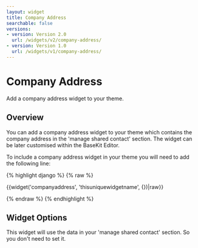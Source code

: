 ```yaml
---
layout: widget
title: Company Address
searchable: false
versions:
- version: Version 2.0
  url: /widgets/v2/company-address/
- version: Version 1.0
  url: /widgets/v1/company-address/
---
```


# Company Address

Add a company address widget to your theme.

## Overview
You can add a company address widget to your theme which contains the company address in the 'manage shared contact' section. The widget can be later customised within the BaseKit Editor.

To include a company address widget in your theme you will need to add the following line:

{% highlight django %}
{% raw %}

  {{widget('companyaddress', 'thisuniquewidgetname', {})|raw}}

{% endraw %}
{% endhighlight %}

## Widget Options

This widget will use the data in your 'manage shared contact' section. So you don't need to set it.
